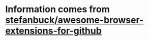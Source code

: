 # Information comes from [stefanbuck/awesome-browser-extensions-for-github](https://github.com/stefanbuck/awesome-browser-extensions-for-github)

